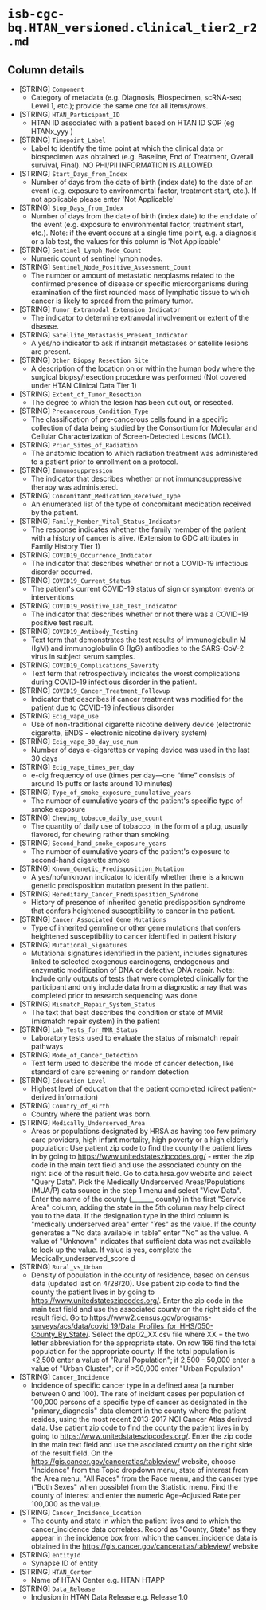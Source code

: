 # `isb-cgc-bq.HTAN_versioned.clinical_tier2_r2.md`

## Column details

* [STRING]    `Component`
  - Category of metadata (e.g. Diagnosis, Biospecimen, scRNA-seq Level 1, etc.); provide the same one for all items/rows.
* [STRING]    `HTAN_Participant_ID`
  - HTAN ID associated with a patient based on HTAN ID SOP (eg HTANx_yyy )
* [STRING]    `Timepoint_Label`
  - Label to identify the time point at which the clinical data or biospecimen was obtained (e.g. Baseline, End of Treatment, Overall survival, Final). NO PHI/PII INFORMATION IS ALLOWED.
* [STRING]    `Start_Days_from_Index`
  - Number of days from the date of birth (index date) to the date of an event (e.g. exposure to environmental factor, treatment start, etc.). If not applicable please enter 'Not Applicable'
* [STRING]    `Stop_Days_from_Index`
  - Number of days from the date of birth (index date) to the end date of the event (e.g. exposure to environmental factor, treatment start, etc.). Note: if the event occurs at a single time point, e.g. a diagnosis or a lab test, the values for this column is 'Not Applicable'
* [STRING]    `Sentinel_Lymph_Node_Count`
  - Numeric count of sentinel lymph nodes.
* [STRING]    `Sentinel_Node_Positive_Assessment_Count`
  - The number or amount of metastatic neoplasms related to the confirmed presence of disease or specific microorganisms during examination of the first rounded mass of lymphatic tissue to which cancer is likely to spread from the primary tumor.
* [STRING]    `Tumor_Extranodal_Extension_Indicator`
  - The indicator to determine extranodal involvement or extent of the disease.
* [STRING]    `Satellite_Metastasis_Present_Indicator`
  - A yes/no indicator to ask if intransit metastases or satellite lesions are present.
* [STRING]    `Other_Biopsy_Resection_Site`
  - A description of the location on or within the human body where the surgical biopsy/resection procedure was performed (Not covered under HTAN Clinical Data Tier 1)
* [STRING]    `Extent_of_Tumor_Resection`
  - The degree to which the lesion has been cut out, or resected.
* [STRING]    `Precancerous_Condition_Type`
  - The classification of pre-cancerous cells found in a specific collection of data being studied by the Consortium for Molecular and Cellular Characterization of Screen-Detected Lesions (MCL).
* [STRING]    `Prior_Sites_of_Radiation`
  - The anatomic location to which radiation treatment was administered to a patient prior to enrollment on a protocol.
* [STRING]    `Immunosuppression`
  - The indicator that describes whether or not immunosuppressive therapy was administered.
* [STRING]    `Concomitant_Medication_Received_Type`
  - An enumerated list of the type of concomitant medication received by the patient.
* [STRING]    `Family_Member_Vital_Status_Indicator`
  - The response indicates whether the family member of the patient with a history of cancer is alive. (Extension to GDC attributes in Family History Tier 1)
* [STRING]    `COVID19_Occurrence_Indicator`
  - The indicator that describes whether or not a COVID-19 infectious disorder occurred.
* [STRING]    `COVID19_Current_Status`
  - The patient's current COVID-19 status of sign or symptom events or interventions
* [STRING]    `COVID19_Positive_Lab_Test_Indicator`
  - The indicator that describes whether or not there was a COVID-19 positive test result.
* [STRING]    `COVID19_Antibody_Testing`
  - Text term that demonstrates the test results of immunoglobulin M (IgM) and immunoglobulin G (IgG) antibodies to the SARS-CoV-2 virus in subject serum samples.
* [STRING]    `COVID19_Complications_Severity`
  - Text term that retrospectively indicates the worst complications during COVID-19 infectious disorder in the patient.
* [STRING]    `COVID19_Cancer_Treatment_Followup`
  - Indicator that describes if cancer treatment was modified for the patient due to COVID-19 infectious disorder
* [STRING]    `Ecig_vape_use`
  - Use of non-traditional cigarette nicotine delivery device (electronic cigarette, ENDS - electronic nicotine delivery system)
* [STRING]    `Ecig_vape_30_day_use_num`
  - Number of days e-cigarettes or vaping device was used in the last 30 days
* [STRING]    `Ecig_vape_times_per_day`
  - e-cig frequency of use (times per day—one “time” consists of around 15 puffs or lasts around 10 minutes)
* [STRING]    `Type_of_smoke_exposure_cumulative_years`
  - The number of cumulative years of the patient's specific type of smoke exposure
* [STRING]    `Chewing_tobacco_daily_use_count`
  - The quantity of daily use of tobacco, in the form of a plug, usually flavored, for chewing rather than smoking.
* [STRING]    `Second_hand_smoke_exposure_years`
  - The number of cumulative years of the patient's exposure to second-hand cigarette smoke
* [STRING]    `Known_Genetic_Predisposition_Mutation`
  - A yes/no/unknown indicator to identify whether there is a known genetic predisposition mutation present in the patient.
* [STRING]    `Hereditary_Cancer_Predisposition_Syndrome`
  - History of presence of inherited genetic predisposition syndrome that confers heightened susceptibility to cancer in the patient.
* [STRING]    `Cancer_Associated_Gene_Mutations`
  - Type of inherited germline or other gene mutations that confers heightened susceptibility to cancer identified in patient history
* [STRING]    `Mutational_Signatures`
  - Mutational signatures identified in the patient, includes signatures linked to selected exogenous carcinogens, endogenous and enzymatic modification of DNA or defective DNA repair. Note: Include only outputs of tests that were completed clinically for the participant and only include data from a diagnostic array that was completed prior to research sequencing was done. 
* [STRING]    `Mismatch_Repair_System_Status`
  - The text that best describes the condition or state of MMR (mismatch repair system) in the patient
* [STRING]    `Lab_Tests_for_MMR_Status`
  - Laboratory tests used to evaluate the status of mismatch repair pathways
* [STRING]    `Mode_of_Cancer_Detection`
  - Text term used to describe the mode of cancer detection, like standard of care screening or random detection
* [STRING]    `Education_Level`
  - Highest level of education that the patient completed (direct patient-derived information)
* [STRING]    `Country_of_Birth`
  - Country where the patient was born.
* [STRING]    `Medically_Underserved_Area`
  - Areas or populations designated by HRSA as having too few primary care providers, high infant mortality, high poverty or a high elderly population:  Use patient zip code to find the county the patient lives in by going to https://www.unitedstateszipcodes.org/ - enter the zip code in the main text field and use the associated county on the right side of the result field. Go to data.hrsa.gov website and select "Query Data". Pick the Medically Underserved Areas/Populations (MUA/P) data source in the step 1 menu and select "View Data". Enter the name of the county (_______ county) in the first "Service Area" column, adding the state in the 5th column may help direct you to the data.  If the designation type in the third column is "medically underserved area" enter "Yes" as the value. If the county generates a "No data available in table" enter "No" as the value.  A value of "Unknown" indicates that sufficient data was not available to look up the value.  If value is yes, complete the Medically_underserved_score d
* [STRING]    `Rural_vs_Urban`
  - Density of population in the county of residence, based on census data (updated last on 4/28/20). Use patient zip code to find the county the patient lives in by going to https://www.unitedstateszipcodes.org/. Enter the zip code in the main text field and use the associated county on the right side of the result field. Go to https://www2.census.gov/programs-surveys/acs/data/covid_19/Data_Profiles_for_HHS/050-County_By_State/. Select the dp02_XX.csv file where XX = the two letter abbreviation for the appropriate state. On row 166 find the total population for the appropriate county.  If the total population is <2,500 enter a value of "Rural Population"; if 2,500 - 50,000 enter a value of "Urban Cluster"; or if >50,000 enter "Urban Population"
* [STRING]    `Cancer_Incidence`
  - Incidence of specific cancer type in a defined area (a number between 0 and 100). The rate of incident cases per population of 100,000 persons of a specific type of cancer as designated in the "primary_diagnosis" data element in the county where the patient resides, using the most recent 2013-2017 NCI Cancer Atlas derived data.  Use patient zip code to find the county the patient lives in by going to https://www.unitedstateszipcodes.org/. Enter the zip code in the main text field and use the asociated county on the right side of the result field. On the https://gis.cancer.gov/canceratlas/tableview/ website, choose "Incidence" from the Topic dropdown menu, state of interest from the Area menu, "All Races" from the Race menu, and the cancer type ("Both Sexes" when possible) from the Statistic menu. Find the county of interest and enter the numeric Age-Adjusted Rate per 100,000 as the value.
* [STRING]    `Cancer_Incidence_Location`
  - The county and state in which the patient lives and to which the cancer_incidence data correlates. Record as "County, State" as they appear in the incidence box from which the cancer_incidence data is obtained in the https://gis.cancer.gov/canceratlas/tableview/ website
* [STRING]    `entityId`
  - Synapse ID of entity
* [STRING]    `HTAN_Center`
  - Name of HTAN Center e.g. HTAN HTAPP
* [STRING]    `Data_Release`
  - Inclusion in HTAN Data Release e.g. Release 1.0

